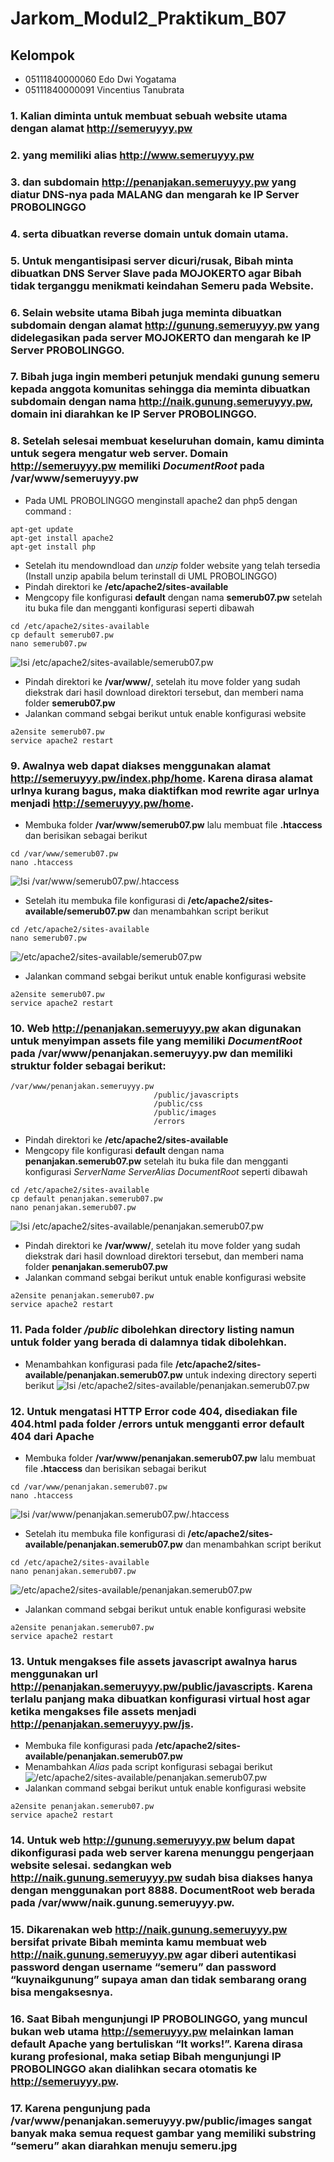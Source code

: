 # Jarkom_Modul2_Praktikum_B07

## Kelompok
* 05111840000060 Edo Dwi Yogatama 
* 05111840000091 Vincentius Tanubrata

### 1. Kalian diminta untuk membuat sebuah website utama dengan alamat **http://semeruyyy.pw**
### 2. yang memiliki alias **http://www.semeruyyy.pw**
### 3. dan subdomain **http://penanjakan.semeruyyy.pw** yang diatur DNS-nya pada **MALANG** dan mengarah ke IP Server **PROBOLINGGO**
### 4. serta dibuatkan reverse domain untuk domain utama.
### 5. Untuk mengantisipasi server dicuri/rusak, Bibah minta dibuatkan DNS Server Slave pada **MOJOKERTO** agar Bibah tidak terganggu menikmati keindahan Semeru pada Website.
### 6. Selain website utama Bibah juga meminta dibuatkan subdomain dengan alamat **http://gunung.semeruyyy.pw** yang didelegasikan pada server **MOJOKERTO** dan mengarah ke IP Server **PROBOLINGGO**.
### 7. Bibah juga ingin memberi petunjuk mendaki gunung semeru kepada anggota komunitas sehingga dia meminta dibuatkan subdomain dengan nama **http://naik.gunung.semeruyyy.pw**, domain ini diarahkan ke IP Server **PROBOLINGGO**. 
### 8. Setelah selesai membuat keseluruhan domain, kamu diminta untuk segera mengatur web server. Domain **http://semeruyyy.pw** memiliki _DocumentRoot_ pada **/var/www/semeruyyy.pw**
* Pada UML PROBOLINGGO menginstall apache2 dan php5 dengan command :
```
apt-get update
apt-get install apache2
apt-get install php
```
* Setelah itu mendowndload dan _unzip_ folder website yang telah tersedia (Install unzip apabila belum terinstall di UML PROBOLINGGO)
* Pindah direktori ke **/etc/apache2/sites-available**
* Mengcopy file konfigurasi **default** dengan nama **semerub07.pw** setelah itu buka file dan mengganti konfigurasi seperti dibawah
```
cd /etc/apache2/sites-available
cp default semerub07.pw
nano semerub07.pw
```
![Isi /etc/apache2/sites-available/semerub07.pw](images/8.jpg)
* Pindah direktori ke **/var/www/**, setelah itu move folder yang sudah diekstrak dari hasil download direktori tersebut, dan memberi nama folder **semerub07.pw**
* Jalankan command sebgai berikut untuk enable konfigurasi website
```
a2ensite semerub07.pw
service apache2 restart
```
### 9. Awalnya web dapat diakses menggunakan alamat **http://semeruyyy.pw/index.php/home**. Karena dirasa alamat urlnya kurang bagus, maka diaktifkan mod rewrite agar urlnya menjadi **http://semeruyyy.pw/home**.
* Membuka folder **/var/www/semerub07.pw** lalu membuat file **.htaccess** dan berisikan sebagai berikut
```
cd /var/www/semerub07.pw
nano .htaccess
``` 
![Isi /var/www/semerub07.pw/.htaccess](images/91.jpg)
* Setelah itu membuka file konfigurasi di **/etc/apache2/sites-available/semerub07.pw** dan menambahkan script berikut
```
cd /etc/apache2/sites-available
nano semerub07.pw
```
![/etc/apache2/sites-available/semerub07.pw](images/92.jpg)
* Jalankan command sebgai berikut untuk enable konfigurasi website
```
a2ensite semerub07.pw
service apache2 restart
```
### 10. Web **http://penanjakan.semeruyyy.pw** akan digunakan untuk menyimpan assets file yang memiliki _DocumentRoot_ pada **/var/www/penanjakan.semeruyyy.pw** dan memiliki struktur folder sebagai berikut: 
```
/var/www/penanjakan.semeruyyy.pw 
                                /public/javascripts 
                                /public/css 
                                /public/images 
                                /errors
```
* Pindah direktori ke **/etc/apache2/sites-available**
* Mengcopy file konfigurasi **default** dengan nama **penanjakan.semerub07.pw** setelah itu buka file dan mengganti konfigurasi _ServerName ServerAlias DocumentRoot_ seperti dibawah
```
cd /etc/apache2/sites-available
cp default penanjakan.semerub07.pw
nano penanjakan.semerub07.pw
``` 
![Isi /etc/apache2/sites-available/penanjakan.semerub07.pw](images/10.jpg)
* Pindah direktori ke **/var/www/**, setelah itu move folder yang sudah diekstrak dari hasil download direktori tersebut, dan memberi nama folder **penanjakan.semerub07.pw**
* Jalankan command sebgai berikut untuk enable konfigurasi website
```
a2ensite penanjakan.semerub07.pw
service apache2 restart
```
### 11. Pada folder */public* dibolehkan directory listing namun untuk folder yang berada di dalamnya tidak dibolehkan. 
* Menambahkan konfigurasi pada file **/etc/apache2/sites-available/penanjakan.semerub07.pw** untuk indexing directory seperti berikut
![Isi /etc/apache2/sites-available/penanjakan.semerub07.pw](images/10.jpg)
### 12. Untuk mengatasi HTTP Error code 404, disediakan file 404.html pada folder **/errors** untuk mengganti error default 404 dari Apache
* Membuka folder **/var/www/penanjakan.semerub07.pw** lalu membuat file **.htaccess** dan berisikan sebagai berikut
```
cd /var/www/penanjakan.semerub07.pw
nano .htaccess
``` 
![Isi /var/www/penanjakan.semerub07.pw/.htaccess](images/121.jpg)
* Setelah itu membuka file konfigurasi di **/etc/apache2/sites-available/penanjakan.semerub07.pw** dan menambahkan script berikut
```
cd /etc/apache2/sites-available
nano penanjakan.semerub07.pw
```
![/etc/apache2/sites-available/penanjakan.semerub07.pw](images/122.jpg)
* Jalankan command sebgai berikut untuk enable konfigurasi website
```
a2ensite penanjakan.semerub07.pw
service apache2 restart
```
### 13. Untuk mengakses file assets javascript awalnya harus menggunakan url **http://penanjakan.semeruyyy.pw/public/javascripts**. Karena terlalu panjang maka dibuatkan konfigurasi virtual host agar ketika mengakses file assets menjadi **http://penanjakan.semeruyyy.pw/js**. 
* Membuka file konfigurasi pada **/etc/apache2/sites-available/penanjakan.semerub07.pw**
* Menambahkan _Alias_ pada script konfigurasi sebagai berikut
![/etc/apache2/sites-available/penanjakan.semerub07.pw](images/131.jpg)
* Jalankan command sebgai berikut untuk enable konfigurasi website
```
a2ensite penanjakan.semerub07.pw
service apache2 restart
```
### 14. Untuk web **http://gunung.semeruyyy.pw** belum dapat dikonfigurasi pada web server karena menunggu pengerjaan website selesai. sedangkan web **http://naik.gunung.semeruyyy.pw** sudah bisa diakses hanya dengan menggunakan port **8888**. DocumentRoot web berada pada **/var/www/naik.gunung.semeruyyy.pw**.

### 15. Dikarenakan web **http://naik.gunung.semeruyyy.pw** bersifat private Bibah meminta kamu membuat web **http://naik.gunung.semeruyyy.pw** agar diberi autentikasi password dengan username **“semeru”** dan password **“kuynaikgunung”** supaya aman dan tidak sembarang orang bisa mengaksesnya. 
### 16. Saat Bibah mengunjungi **IP PROBOLINGGO**, yang muncul bukan web utama **http://semeruyyy.pw** melainkan laman default Apache yang bertuliskan “It works!”. Karena dirasa kurang profesional, maka setiap Bibah mengunjungi IP PROBOLINGGO akan dialihkan secara otomatis ke **http://semeruyyy.pw**. 
### 17. Karena pengunjung pada **/var/www/penanjakan.semeruyyy.pw/public/images** sangat banyak maka semua request gambar yang memiliki substring **“semeru”** akan diarahkan menuju **semeru.jpg**